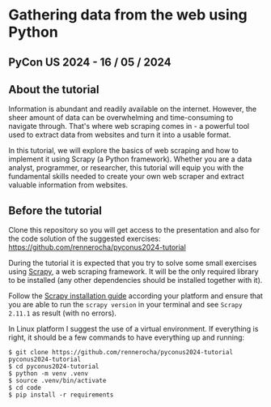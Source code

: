 # Gathering data from the web using Python
## PyCon US 2024 - 16 / 05 / 2024

## About the tutorial

Information is abundant and readily available on the internet. However, the sheer amount of data can be overwhelming and time-consuming to navigate through. That's where web scraping comes in - a powerful tool used to extract data from websites and turn it into a usable format.

In this tutorial, we will explore the basics of web scraping and how to implement it using Scrapy (a Python framework). Whether you are a data analyst, programmer, or researcher, this tutorial will equip you with the fundamental skills needed to create your own web scraper and extract valuable information from websites.

## Before the tutorial

Clone this repository so you will get access to the presentation and also for the code solution of the suggested exercises:
https://github.com/rennerocha/pyconus2024-tutorial

During the tutorial it is expected that you try to solve some small exercises using [Scrapy](https://scrapy.org), a web scraping framework. It will be the only required library to be installed (any other dependencies should be installed together with it).

Follow the [Scrapy installation guide](https://docs.scrapy.org/en/latest/intro/install.html) according your platform and ensure that you are able to run the `scrapy version` in your terminal and see `Scrapy 2.11.1` as result (with no errors).

In Linux platform I suggest the use of a virtual environment. If everything is right, it should be a few commands to have everything up and running:

```
$ git clone https://github.com/rennerocha/pyconus2024-tutorial pyconus2024-tutorial
$ cd pyconus2024-tutorial
$ python -m venv .venv
$ source .venv/bin/activate
$ cd code
$ pip install -r requirements
```